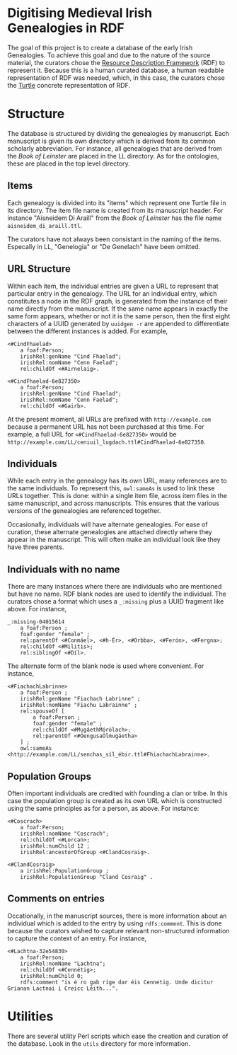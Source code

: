 # Digitising Medieval Irish Genealogies in RDF

The goal of this project is to create a database of the early Irish
Genealogies.  To achieve this goal and due to the nature of the source
material, the curators chose the [Resource Description
Framework](https://www.w3.org/TR/rdf11-primer/) (RDF) to represent it.
Because this is a human curated database, a human readable
representation of RDF was needed, which, in this case, the curators
chose the [Turtle](https://www.w3.org/TR/turtle/) concrete
representation of RDF.

# Structure

The database is structured by dividing the genealogies by manuscript.
Each manuscript is given its own directory which is derived from its
common scholarly abbreviation.  For instance, all genealogies that are
derived from the _Book of Leinster_ are placed in the LL directory. As
for the ontologies, these are placed in the top level directory.

## Items

Each genealogy is divided into its "items" which represent one Turtle
file in its directory.  The item file name is created from its
manuscript header.  For instance "Aisneidem Di Araill" from the _Book
of Leinster_ has the file name `aisneidem_di_araill.ttl`.

The curators have not always been consistant in the naming of the
items.  Especally in LL, "Genelogia" or "De Genelach" have been
omitted.

## URL Structure

Within each item, the individual entries are given a URL to represent
that particular entry in the genealogy.  The URL for an individual
entry, which constitutes a node in the RDF graph, is generated from
the instance of their name directly from the manuscript.  If the same
name appears in exactly the same form appears, whether or not it is
the same person, then the first eight characters of a UUID generated
by `uuidgen -r` are appended to differentiate between the different
instances is added.  For example,

```turtle
<#CindFhaelad>
    a foaf:Person;
    irishRel:genName "Cind Fhaelad";
    irishRel:nomName "Cenn Faelad";
    rel:childOf <#Airnelaig>.

<#CindFhaelad-6e827350>
    a foaf:Person;
    irishRel:genName "Cind Fhaelad";
    irishRel:nomName "Cenn Faelad";
    rel:childOf <#Gairb>.
```

At the present moment, all URLs are prefixed with `http://example.com`
because a permanent URL has not been purchased at this time.  For
example, a full URL for `<#CindFhaelad-6e827350>` would be
`http://example.com/LL/ceniuil_lugdach.ttl#CindFhaelad-6e827350`.

## Individuals

While each entry in the genealogy has its own URL, many references are
to the same individuals.  To represent this, `owl:sameAs` is used to
link these URLs together.  This is done: within a single item file,
across item files in the same manuscript, and across manuscripts.
This ensures that the various versions of the genealogies are
referenced together.

Occasionally, individuals will have alternate genealogies.  For ease
of curation, these alternate genealogies are attached directly where
they appear in the manuscript.  This will often make an individual
look like they have three parents.

## Individuals with no name

There are many instances where there are individuals who are mentioned
but have no name.  RDF blank nodes are used to identify the
individual.  The curators chose a format which uses a `_:missing` plus
a UUID fragment like above. For instance,

```turtle
_:missing-04015614
    a foaf:Person ;
    foaf:gender "female" ;
    rel:parentOf <#Conmáel>, <#h-Ér>, <#Orbba>, <#Ferón>, <#Fergna>;
    rel:childOf <#Militis>;
    rel:siblingOf <#Díl>.
```

The alternate form of the blank node is used where convenient.  For
instance,

```turtle
<#FiachachLabrinne>
    a foaf:Person ;
    irishRel:genName "Fiachach Labrinne" ;
    irishRel:nomName "Fiachu Labrainne" ;
    rel:spouseOf [
        a foaf:Person ;
        foaf:gender "female" ;
        rel:childOf <#MugáethMórólach>;
        rel:parentOf <#ÓengusaÓlmugáetha>
    ] ;
    owl:sameAs <http://example.com/LL/senchas_síl_ébir.ttl#FhiachachLabrainne>.
```

## Population Groups

Often important individuals are credited with founding a clan or
tribe.  In this case the population group is created as its own URL
which is constructed using the same principles as for a person, as
above.  For instance:

```turtle
<#Coscrach>
    a foaf:Person;
    irishRel:nomName "Coscrach";
    rel:childOf <#Lorcan>;
    irishRel:numChild 12 ;
    irishRel:ancestorOfGroup <#ClandCosraig>.

<#ClandCosraig>
    a irishRel:PopulationGroup ;
    irishRel:PopulationGroup "Cland Cosraig" .
```

## Comments on entries

Occationally, in the manuscript sources, there is more information
about an individual which is added to the entry by using
`rdfs:comment`.  This is done because the curators wished to capture
relevant non-structured information to capture the context of an
entry.  For instance,

```turtle
<#Lachtna-32e54830>
    a foaf:Person;
    irishRel:nomName "Lachtna";
    rel:childOf <#Cennétig>;
    irishRel:numChild 0;
    rdfs:comment "is é ro gab ríge dar éis Cennetig. Unde dicitur Grianan Lactnai i Creicc Léith...".
```

# Utilities

There are several utility Perl scripts which ease the creation and
curation of the database.  Look in the `utils` directory for
more information.


